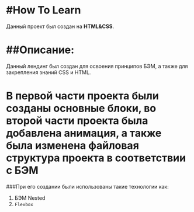 #How To Learn
=============
Данный проект был создан на **HTML&CSS**.

##Описание:
=============
Данный лендинг был создан для освоения принципов БЭМ, а также для закрепления знаний CSS и HTML. 

В первой части проекта были созданы основные блоки, во второй части проекта была добавлена анимация, а также была изменена файловая структура проекта в соответствии с БЭМ 
=============
###При его создании были использованы такие технологии как:

1. БЭМ Nested
2. `Flexbox`